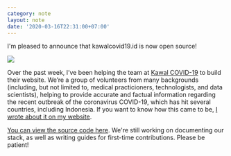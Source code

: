 ```yaml
---
category: note
layout: note
date: '2020-03-16T22:31:00+07:00'
---
```


I'm pleased to announce that kawalcovid19.id is now open source!

![](/assets/note/2019/kawalcovid19id/preview.png)

Over the past week, I’ve been helping the team at [Kawal COVID-19](https://kawalcovid19.id/) to build their website. We’re a group of volunteers from many backgrounds (including, but not limited to, medical practicioners, technologists, and data scientists), helping to provide accurate and factual information regarding the recent outbreak of the coronavirus COVID-19, which has hit several countries, including Indonesia. If you want to know how this came to be, [I wrote about it on my website](https://resir014.xyz/posts/2020/03/07/supercharging-your-nextjs-site-with-getstaticprops-and-getstaticpaths/).

[You can view the source code here](https://gitlab.com/kawalcovid19/kawalcovid19.id). We're still working on documenting our stack, as well as writing guides for first-time contributions. Please be patient!
